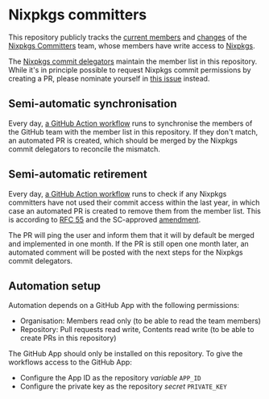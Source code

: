# Nixpkgs committers

This repository publicly tracks the [current members](./members) and [changes](../../commits/main/members)
of the [Nixpkgs Committers](https://github.com/orgs/nixos/teams/nixpkgs-committers) team,
whose members have write access to [Nixpkgs](https://github.com/nixos/nixpkgs).

The [Nixpkgs commit delegators](https://github.com/orgs/NixOS/teams/commit-bit-delegation)
maintain the member list in this repository.
While it's in principle possible to request Nixpkgs commit permissions by creating a PR,
please nominate yourself in [this issue](https://github.com/NixOS/nixpkgs/issues/321665) instead.

## Semi-automatic synchronisation

Every day, [a GitHub Action workflow](./.github/workflows/sync.yml) runs
to synchronise the members of the GitHub team with the member list in this repository.
If they don't match, an automated PR is created,
which should be merged by the Nixpkgs commit delegators to reconcile the mismatch.

## Semi-automatic retirement

Every day, [a GitHub Action workflow](./.github/workflows/retire.yml) runs
to check if any Nixpkgs committers have not used their commit access within the last year,
in which case an automated PR is created to remove them from the member list.
This is according to [RFC 55](https://github.com/NixOS/rfcs/blob/master/rfcs/0055-retired-committers.md)
and the SC-approved [amendment](https://github.com/NixOS/org/issues/91).

The PR will ping the user and inform them that it will by default be merged and implemented in one month.
If the PR is still open one month later,
an automated comment will be posted with the next steps for the Nixpkgs commit delegators.

## Automation setup

Automation depends on a GitHub App with the following permissions:
- Organisation: Members read only (to be able to read the team members)
- Repository: Pull requests read write, Contents read write (to be able to create PRs in this repository)

The GitHub App should only be installed on this repository.
To give the workflows access to the GitHub App:
- Configure the App ID as the repository _variable_ `APP_ID`
- Configure the private key as the repository _secret_ `PRIVATE_KEY`
